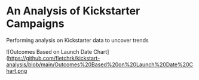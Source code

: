 # An Analysis of Kickstarter Campaigns
Performing analysis on Kickstarter data to uncover trends

![Outcomes Based on Launch Date Chart](https://github.com/fletchrk/kickstart-analysis/blob/main/Outcomes%20Based%20on%20Launch%20Date%20Chart.png
